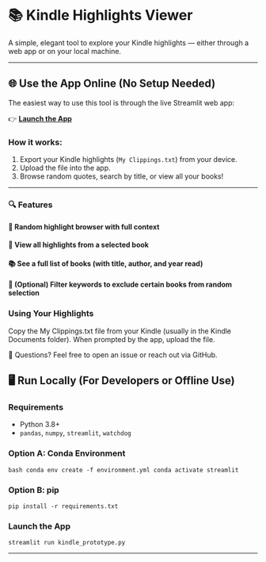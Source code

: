 # 📚 Kindle Highlights Viewer

A simple, elegant tool to explore your Kindle highlights — either through a web app or on your local machine.

---

## 🌐 Use the App Online (No Setup Needed)

The easiest way to use this tool is through the live Streamlit web app:

👉 **[Launch the App](https://kindle.streamlit.app)**

### How it works:
1. Export your Kindle highlights (`My Clippings.txt`) from your device.
2. Upload the file into the app.
3. Browse random quotes, search by title, or view all your books!

---

### 🔍 Features

#### 🎲 Random highlight browser with full context
#### 📖 View all highlights from a selected book
#### 📚 See a full list of books (with title, author, and year read)
#### 🔎 (Optional) Filter keywords to exclude certain books from random selection

### Using Your Highlights
Copy the My Clippings.txt file from your Kindle (usually in the Kindle Documents folder).
When prompted by the app, upload the file.

💬 Questions?
Feel free to open an issue or reach out via GitHub.


## 🖥️ Run Locally (For Developers or Offline Use)

### Requirements
- Python 3.8+
- `pandas`, `numpy`, `streamlit`, `watchdog`

### Option A: Conda Environment
`bash
conda env create -f environment.yml
conda activate streamlit
`

### Option B: pip
``pip install -r requirements.txt``

### Launch the App
``streamlit run kindle_prototype.py``


---


